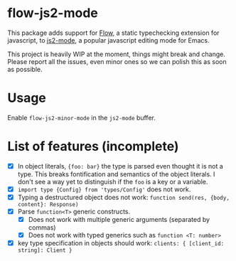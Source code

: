 # flow-js2-mode

This package adds support for [Flow](https://flow.org/), a static typechecking extension for javascript, to [js2-mode](https://github.com/mooz/js2-mode), a popular javascript editing mode for Emacs.

This project is heavily WIP at the moment, things might break and change.  Please report all the issues, even minor ones so we can polish this as soon as possible.

# Usage

Enable `flow-js2-minor-mode` in the `js2-mode` buffer.

# List of features (incomplete)

- [x] In object literals, `{foo: bar}` the type is parsed even thought it is not a type.  This breaks fontification and semantics of the object literals.  I don't see a way yet to distinguish if the `foo` is a key or a variable.
- [x] `import type {Config} from 'types/Config'` does not work.
- [x] Typing a destructured object does not work: `function send(res, {body, content}: Response)`
- [x] Parse `function<T>` generic constructs.
  - [x] Does not work with multiple generic arguments (separated by commas)
  - [x] Does not work with typed generics such as `function <T: number>`
- [x] key type specification in objects should work: `clients: { [client_id: string]: Client }`
